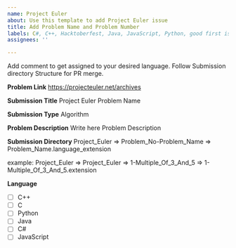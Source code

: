 ```yaml
---
name: Project Euler
about: Use this template to add Project Euler issue
title: Add Problem Name and Problem Number
labels: C#, C++, Hacktoberfest, Java, JavaScript, Python, good first issue
assignees: ''

---
```


Add comment to get assigned to your desired language.
Follow Submission directory Structure for PR merge.

**Problem Link**
https://projecteuler.net/archives

**Submission Title**
Project Euler Problem Name

**Submission Type**
Algorithm

**Problem Description**
Write here Problem Description

**Submission Directory**
Project_Euler => Problem_No-Problem_Name => Problem_Name.language_extension

example:
Project_Euler => Project_Euler => 1-Multiple_Of_3_And_5 => 1-Multiple_Of_3_And_5.extension


**Language**

- [ ]  C++
- [ ]  C 
- [ ]  Python
- [ ] Java 
- [ ] C#
- [ ] JavaScript

